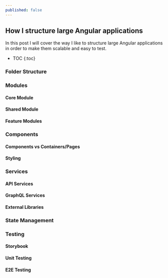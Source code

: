 ```yaml
---
published: false
---
```

## How I structure large Angular applications

In this post I will cover the way I like to structure large Angular applications in order to make them scalable and easy to test.

* TOC
{:toc}

### Folder Structure
### Modules
#### Core Module
#### Shared Module
#### Feature Modules
### Components
#### Components vs Containers/Pages
#### Styling

### Services
#### API Services
#### GraphQL Services
#### External Libraries

### State Management

### Testing
#### Storybook
#### Unit Testing
#### E2E Testing